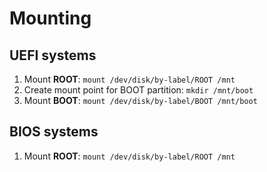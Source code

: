 # Mounting

## UEFI systems
1. Mount __ROOT__: `mount /dev/disk/by-label/ROOT /mnt`
2. Create mount point for BOOT partition: `mkdir /mnt/boot`
3. Mount __BOOT__: `mount /dev/disk/by-label/BOOT /mnt/boot`

## BIOS systems
1. Mount __ROOT__: `mount /dev/disk/by-label/ROOT /mnt`
